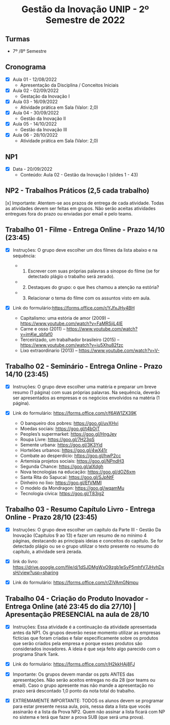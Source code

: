 <h1 align="center">
    Gestão da Inovação UNIP - 2º Semestre de 2022
</h1>


## Turmas
- 7º /8º Semestre

## Cronograma

- [x]  Aula 01 - 12/08/2022
    - Apresentação da Disciplina / Conceitos Iniciais
- [x]  Aula 02 - 02/09/2022
    - Gestação da Inovação I
- [x]  Aula 03 - 16/09/2022
    - Atividade prática em Sala (Valor: 2,0)
- [x]  Aula 04 - 30/09/2022
    - Gestão da Inovação II
- [x]  Aula 05 - 14/10/2022
    - Gestão da Inovação III
- [x]  Aula 06 - 28/10/2022
    - Atividade prática em Sala (Valor: 2,0)

## NP1

- [x]  Data - 20/09/2022
    - Conteúdo: Aula 02 - Gestão da Inovação I (slides 1 - 43)

## NP2 - Trabalhos Práticos (2,5 cada trabalho)

 [x]  Importante: Atentem-se aos prazos de entrega de cada atividade. Todas as atividades devem ser feitas em grupos. Não serão aceitas atividades entregues fora do prazo ou enviadas por email e pelo teams.

## Trabalho 01 - Filme - Entrega Online - Prazo 14/10 (23:45)

- [x]  Instruções: O grupo deve escolher um dos filmes da lista abaixo e na sequência:
    - 1. Escrever com suas próprias palavras a sinopse do filme (se for detectado plágio o trabalho será zerado).
    - 2. Destaques do grupo: o que lhes chamou a atenção na estória?
    - 3. Relacionar o tema do filme com os assuntos visto em aula.
- [x]  Link do formulário:https://forms.office.com/r/YJfxJHy4BH
    
 
    - Capitalismo: uma estória de amor (2009) – https://www.youtube.com/watch?v=FaMRSjiL4IE
    - Carne e osso (2011) – https://www.youtube.com/watch?v=imKw_sbfaf0
    - Terceirizado, um trabalhador brasileiro (2015) – https://www.youtube.com/watch?v=iu5Xhu82fzc
    - Lixo extraordinario (2013) – https://www.youtube.com/watch?v=V-
    
## Trabalho 02 - Seminário - Entrega Online - Prazo 14/10 (23:45)

- [x]  Instruções: O grupo deve escolher uma matéria e preparar um breve resumo (1 página) com suas próprias palavras. Na sequência, deverão ser apresentados as empresas e os negócios envolvidos na matéria (1 página). 
- [x]  Link do formulário: https://forms.office.com/r/f6AW1ZX39K

    - O banqueiro dos pobres: https://goo.gl/uvXHvi
    - Moedas sociais: https://goo.gl/t4bOjT
    - Peoples’s supermarket: https://goo.gl/HngJey
    - Roupa Livre: https://goo.gl/7H23qS
    - Semente urbana: https://goo.gl/3K3Yid
    - Hortelões urbanos: https://goo.gl/4wX41r
    - Combate ao desperdício: https://goo.gl/hwP2cc
    - Artemisia projetos sociais: https://goo.gl/NPndH3
    - Segunda Chance: https://goo.gl/alXdgh
    - Nova tecnologias na educação: https://goo.gl/dOZ6xm
    - Santa Rita do Sapucaí: https://goo.gl/SJpNtF
    - Dinheiro no lixo: https://goo.gl/EfVMMl
    - O modelo da Mondragon: https://goo.gl/wqamMu
    - Tecnologia cívica: https://goo.gl/T83jg2
    
## Trabalho 03 - Resumo Capítulo Livro - Entrega Online - Prazo 28/10 (23:45)

 - [x]  Instruções: O grupo deve escolher um capítulo da Parte III - Gestão Da Inovação (Capítulos 9 ao 13) e fazer um resumo de no mínimo 4 páginas, destacando as principais ideias e conceitos do capítulo. Se for detectado plágio ou se o grupo utilizar o texto presente no resumo do capítulo, a atividade será zerada.
    
 - [x] link do livro: https://drive.google.com/file/d/1dSJDMgWxO9zgb1eSyP5mhfV7JHvhDxsH/view?usp=sharing 

 - [x] Link do formulário: https://forms.office.com/r/ZiVAmGNmpu
   

    
## Trabalho 04 - Criação do Produto Inovador - Entrega Online (até 23:45 do dia 27/10) | Apresentação PRESENCIAL na aula de 28/10
    
 - [x]  Instruções: Essa atividade é a continuação da atividade apresentada antes da NP1. Os grupos deverão nesse momento utilizar as empresas fícticias que foram criadas e falar especificamente sobre os produtos que serão criados pela empresa e porque esses produtos são considerados inovadores. A ideia é que seja feito algo parecido com o programa Shark Tank.
 
 - [x]  Link do formulário: https://forms.office.com/r/H2kkHAj8FJ
 
 - [x]  Importante: Os grupos devem mandar os ppts ANTES das apresentações. Não serão aceitos entregas no dia 28 (por teams ou email). Caso o grupo apresente mas não mande a apresentação no prazo será descontado 1,0 ponto da nota total do trabalho.
 
 - [x]  EXTREMAMENTE IMPORTANTE: TODOS os alunos devem se programar para estar presente nessa aula, pois, nessa data a lista que vocês assinarão é a lista da Prova NP2. Quem não assinar a lista ficará com NP no sistema e terá que fazer a prova SUB (que será uma prova).



